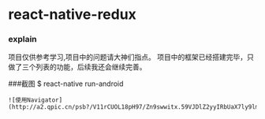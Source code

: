 # react-native-redux

### explain
项目仅供参考学习,项目中的问题请大神们指点。 项目中的框架已经搭建完毕，只做了三个列表的功能，后续我还会继续完善。

###截图
$ react-native run-android
```
![使用Navigator](http://a2.qpic.cn/psb?/V11rCUOL18pH97/Zn9swwitx.59VJDlZ2yyIRbUaX7ly9lmEXXt4Ym16K0!/b/dLIAAAAAAAAA&bo=ggGwAgAAAAACPis!&rf=viewer_4)
